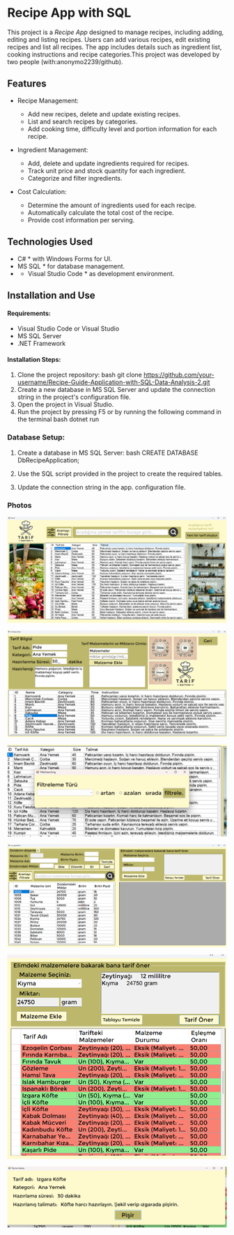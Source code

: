 # Recipe App with SQL

This project is a *Recipe App* designed to manage recipes, including adding, editing and listing recipes. Users can add various recipes, edit existing recipes and list all recipes. The app includes details such as ingredient list, cooking instructions and recipe categories.This project was developed by two people (with:anonymo2239/github).

## Features

- Recipe Management:
  - Add new recipes, delete and update existing recipes.
  - List and search recipes by categories.
  - Add cooking time, difficulty level and portion information for each recipe.

- Ingredient Management:
  - Add, delete and update ingredients required for recipes.
  - Track unit price and stock quantity for each ingredient.
  - Categorize and filter ingredients.

- Cost Calculation:
  - Determine the amount of ingredients used for each recipe.
  - Automatically calculate the total cost of the recipe.
  - Provide cost information per serving.


## Technologies Used
- C# * with Windows Forms for UI.
- MS SQL * for database management.
- * Visual Studio Code * as development environment.

## Installation and Use

#### Requirements:
- Visual Studio Code or Visual Studio
- MS SQL Server
- .NET Framework


#### Installation Steps:
1. Clone the project repository:
   bash
   git clone https://github.com/your-username/Recipe-Guide-Application-with-SQL-Data-Analysis-2.git
2. Create a new database in MS SQL Server and update the connection string in the project's configuration file.
3. Open the project in Visual Studio.
4. Run the project by pressing F5 or by running the following command in the terminal
   bash
   dotnet run

### Database Setup:
1. Create a database in MS SQL Server:
   bash
   CREATE DATABASE DbRecipeApplication;
   
2. Use the SQL script provided in the project to create the required tables.
3. Update the connection string in the app. configuration file.

### Photos

![](images/image1.png)

![](images/image2.png)

![](images/image3.png)

![](images/image4.png)

![](images/image5.png)

![](images/image6.png)
